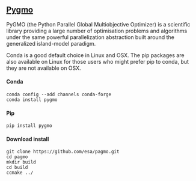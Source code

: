 ## [Pygmo](http://esa.github.io/pygmo/index.html)

PyGMO (the Python Parallel Global Multiobjective Optimizer) is a scientific library providing a large number of optimisation problems and algorithms under the same powerful parallelization abstraction built around the generalized island-model paradigm. 


Conda is a good default choice in Linux and OSX.
The pip packages are also available on Linux for those users who might prefer pip to conda, but they are not available on OSX.

#### Conda

    conda config --add channels conda-forge
    conda install pygmo
    
#### Pip

    pip install pygmo


#### Download install 
  
    git clone https://github.com/esa/pagmo.git
    cd pagmo
    mkdir build
    cd build
    ccmake ../
    
